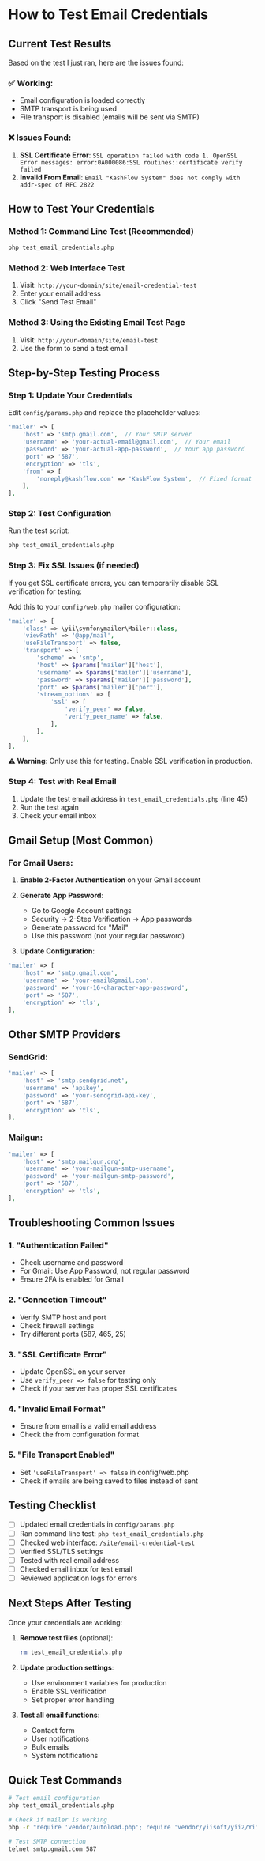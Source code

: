 # How to Test Email Credentials

## Current Test Results
Based on the test I just ran, here are the issues found:

### ✅ **Working:**
- Email configuration is loaded correctly
- SMTP transport is being used
- File transport is disabled (emails will be sent via SMTP)

### ❌ **Issues Found:**
1. **SSL Certificate Error**: `SSL operation failed with code 1. OpenSSL Error messages: error:0A000086:SSL routines::certificate verify failed`
2. **Invalid From Email**: `Email "KashFlow System" does not comply with addr-spec of RFC 2822`

## How to Test Your Credentials

### **Method 1: Command Line Test (Recommended)**
```bash
php test_email_credentials.php
```

### **Method 2: Web Interface Test**
1. Visit: `http://your-domain/site/email-credential-test`
2. Enter your email address
3. Click "Send Test Email"

### **Method 3: Using the Existing Email Test Page**
1. Visit: `http://your-domain/site/email-test`
2. Use the form to send a test email

## Step-by-Step Testing Process

### **Step 1: Update Your Credentials**
Edit `config/params.php` and replace the placeholder values:

```php
'mailer' => [
    'host' => 'smtp.gmail.com',  // Your SMTP server
    'username' => 'your-actual-email@gmail.com',  // Your email
    'password' => 'your-actual-app-password',  // Your app password
    'port' => '587',
    'encryption' => 'tls',
    'from' => [
        'noreply@kashflow.com' => 'KashFlow System',  // Fixed format
    ],
],
```

### **Step 2: Test Configuration**
Run the test script:
```bash
php test_email_credentials.php
```

### **Step 3: Fix SSL Issues (if needed)**
If you get SSL certificate errors, you can temporarily disable SSL verification for testing:

Add this to your `config/web.php` mailer configuration:
```php
'mailer' => [
    'class' => \yii\symfonymailer\Mailer::class,
    'viewPath' => '@app/mail',
    'useFileTransport' => false,
    'transport' => [
        'scheme' => 'smtp',
        'host' => $params['mailer']['host'],
        'username' => $params['mailer']['username'],
        'password' => $params['mailer']['password'],
        'port' => $params['mailer']['port'],
        'stream_options' => [
            'ssl' => [
                'verify_peer' => false,
                'verify_peer_name' => false,
            ],
        ],
    ],
],
```

**⚠️ Warning**: Only use this for testing. Enable SSL verification in production.

### **Step 4: Test with Real Email**
1. Update the test email address in `test_email_credentials.php` (line 45)
2. Run the test again
3. Check your email inbox

## Gmail Setup (Most Common)

### **For Gmail Users:**
1. **Enable 2-Factor Authentication** on your Gmail account
2. **Generate App Password**:
   - Go to Google Account settings
   - Security → 2-Step Verification → App passwords
   - Generate password for "Mail"
   - Use this password (not your regular password)

3. **Update Configuration**:
```php
'mailer' => [
    'host' => 'smtp.gmail.com',
    'username' => 'your-email@gmail.com',
    'password' => 'your-16-character-app-password',
    'port' => '587',
    'encryption' => 'tls',
],
```

## Other SMTP Providers

### **SendGrid:**
```php
'mailer' => [
    'host' => 'smtp.sendgrid.net',
    'username' => 'apikey',
    'password' => 'your-sendgrid-api-key',
    'port' => '587',
    'encryption' => 'tls',
],
```

### **Mailgun:**
```php
'mailer' => [
    'host' => 'smtp.mailgun.org',
    'username' => 'your-mailgun-smtp-username',
    'password' => 'your-mailgun-smtp-password',
    'port' => '587',
    'encryption' => 'tls',
],
```

## Troubleshooting Common Issues

### **1. "Authentication Failed"**
- Check username and password
- For Gmail: Use App Password, not regular password
- Ensure 2FA is enabled for Gmail

### **2. "Connection Timeout"**
- Verify SMTP host and port
- Check firewall settings
- Try different ports (587, 465, 25)

### **3. "SSL Certificate Error"**
- Update OpenSSL on your server
- Use `verify_peer => false` for testing only
- Check if your server has proper SSL certificates

### **4. "Invalid Email Format"**
- Ensure from email is a valid email address
- Check the from configuration format

### **5. "File Transport Enabled"**
- Set `'useFileTransport' => false` in config/web.php
- Check if emails are being saved to files instead of sent

## Testing Checklist

- [ ] Updated email credentials in `config/params.php`
- [ ] Ran command line test: `php test_email_credentials.php`
- [ ] Checked web interface: `/site/email-credential-test`
- [ ] Verified SSL/TLS settings
- [ ] Tested with real email address
- [ ] Checked email inbox for test email
- [ ] Reviewed application logs for errors

## Next Steps After Testing

Once your credentials are working:

1. **Remove test files** (optional):
   ```bash
   rm test_email_credentials.php
   ```

2. **Update production settings**:
   - Use environment variables for production
   - Enable SSL verification
   - Set proper error handling

3. **Test all email functions**:
   - Contact form
   - User notifications
   - Bulk emails
   - System notifications

## Quick Test Commands

```bash
# Test email configuration
php test_email_credentials.php

# Check if mailer is working
php -r "require 'vendor/autoload.php'; require 'vendor/yiisoft/yii2/Yii.php'; defined('YII_DEBUG') or define('YII_DEBUG', true); \$config = require 'config/web.php'; new yii\web\Application(\$config); echo 'Mailer class: ' . get_class(Yii::\$app->mailer) . PHP_EOL;"

# Test SMTP connection
telnet smtp.gmail.com 587
```
